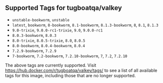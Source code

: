 ## Supported Tags for tugboatqa/valkey

* `unstable-bookworm`, `unstable`
* `latest`, `bookworm`, `8-bookworm`, `8.1-bookworm`, `8.1.3-bookworm`, `8`, `8.1`, `8.1.3`
* `9.0-trixie`, `9.0.0-rc1-trixie`, `9.0`, `9.0.0-rc1`
* `8.0.3-bookworm`, `8.0.3`
* `8.0-trixie`, `8.0.5-trixie`, `8.0`, `8.0.5`
* `8.0-bookworm`, `8.0.4-bookworm`, `8.0.4`
* `7.2.9-bookworm`, `7.2.9`
* `7-bookworm`, `7.2-bookworm`, `7.2.10-bookworm`, `7`, `7.2`, `7.2.10`

The above tags are currently supported. Visit https://hub.docker.com/r/tugboatqa/valkey/tags/ to see a list of all available tags for this image, including those that are no longer supported.
